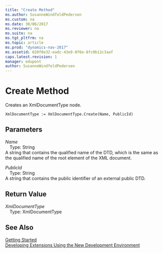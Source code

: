 ```yaml
---
title: "Create Method"
ms.author: SusanneWindfeldPedersen
ms.custom: na
ms.date: 30/06/2017
ms.reviewer: na
ms.suite: na
ms.tgt_pltfrm: na
ms.topic: article
ms.prod: "dynamics-nav-2017"
ms.assetid: 620f0e32-eadc-43e9-8f6e-8fc0b12c3aaf
caps.latest.revision: 1
manager: edupont
author: SusanneWindfeldPedersen
---
```


# Create Method
Creates an XmlDocumentType node.  
```  
XmlDocumentType := XmlDocumentType.Create(Name, PublicId)  
```  
## Parameters
*Name*    
&emsp;Type: String  
A string that contains the qualified name of the DTD, which is the same as the qualified name of the root element of the XML document.  
  
*PublicId*    
&emsp;Type: String  
A string that contains the public identifier of an external public DTD.  
  
## Return Value
*XmlDocumentType*  
&emsp;Type: XmlDocumentType  
  
## See Also
[Getting Started](../devenv-get-started.md)  
[Developing Extensions Using the New Development Environment](../devenv-dev-overview.md)  
